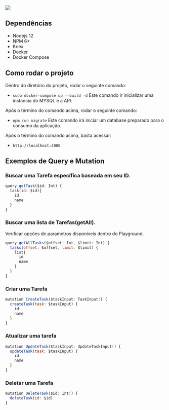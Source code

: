 [![](http://www.dotlib.com.br/site/images/footer/bra.png)](http://www.dotlib.com)

## Dependências
- Nodejs 12
- NPM 6+
- Knex
- Docker
- Docker Compose

## Como rodar o projeto

Dentro do diretório do projeto, rodar o seguinte comando:

- `sudo docker-compose up --build -d`
Este comando ir inicializar uma instancia do MYSQL e a API.

Após o término do comando acima, rodar o seguinte comando: 

- `npm run migrate`
Este comando irá iniciar um database preparado para o consumo da aplicação.

Após o término do comando acima, basta acessar:

- `http://localhost:4000`

## Exemplos de Query e Mutation

### Buscar uma Tarefa específica baseada em seu ID.
```js
query getTask($id: Int) {
  task(id: $id){
    id
    name
  }
}
``` 

### Buscar uma lista de Tarefas(getAll).

Verificar opções de parametros disponíveis dentro do Playground.

```js
query getAllTasks($offset: Int, $limit: Int) {
  tasks(offset: $offset, limit: $limit) {
    list{
      id
      name      
    }
  }
}
``` 

### Criar uma Tarefa
```js
mutation CreateTask($taskInput: TaskInput!) {
  createTask(task: $taskInput) {
    id
    name
  }
}
``` 

### Atualizar uma tarefa
```js
mutation UpdateTask($taskInput: UpdateTaskInput!) {
  updateTask(task: $taskInput) {
    id
    name
  }
}
``` 

### Deletar uma Tarefa
```js
mutation DeleteTask($id: Int!) {
  deleteTask(id: $id)
}
```


